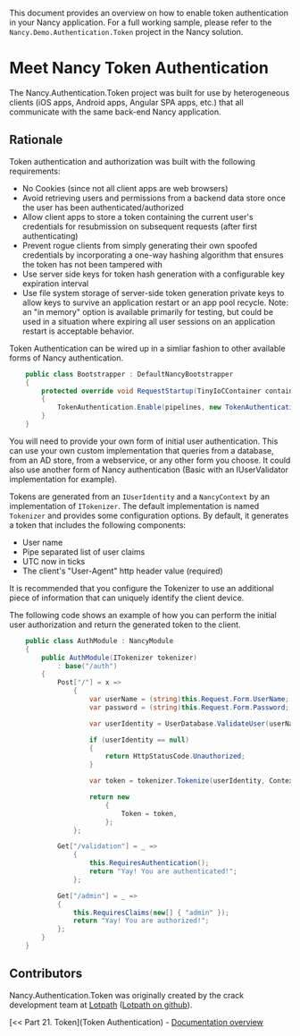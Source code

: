 This document provides an overview on how to enable token authentication in your Nancy application. For a full working sample, please refer to the `Nancy.Demo.Authentication.Token` project in the Nancy solution.

# Meet Nancy Token Authentication

The Nancy.Authentication.Token project was built for use by heterogeneous clients (iOS apps, Android apps, Angular SPA apps, etc.) that all communicate with the same back-end Nancy application.

## Rationale

Token authentication and authorization was built with the following requirements:

* No Cookies (since not all client apps are web browsers)
* Avoid retrieving users and permissions from a backend data store once the user has been authenticated/authorized
* Allow client apps to store a token containing the current user's credentials for resubmission on subsequent requests (after first authenticating)
* Prevent rogue clients from simply generating their own spoofed credentials by incorporating a one-way hashing algorithm that ensures the token has not been tampered with
* Use server side keys for token hash generation with a configurable key expiration interval
* Use file system storage of server-side token generation private keys to allow keys to survive an application restart or an app pool recycle. Note: an "in memory" option is available primarily for testing, but could be used in a situation where expiring all user sessions on an application restart is acceptable behavior.

Token Authentication can be wired up in a simliar fashion to other available forms of Nancy authentication.

```csharp
    public class Bootstrapper : DefaultNancyBootstrapper
    {
        protected override void RequestStartup(TinyIoCContainer container, IPipelines pipelines, NancyContext context)
        {
            TokenAuthentication.Enable(pipelines, new TokenAuthenticationConfiguration(container.Resolve<ITokenizer>()));
        }
    }
```

You will need to provide your own form of initial user authentication. This can use your own custom implementation that queries
from a database, from an AD store, from a webservice, or any other form you choose. It could also use another form of Nancy authentication (Basic with an IUserValidator implementation
for example).

Tokens are generated from an `IUserIdentity` and a `NancyContext` by an implementation of `ITokenizer`. The 
default implementation is named `Tokenizer` and provides some configuration options. By default, it generates a token
that includes the following components:

* User name
* Pipe separated list of user claims
* UTC now in ticks
* The client's "User-Agent" http header value (required)

It is recommended that you configure the Tokenizer to use an additional piece of information that can uniquely identify 
the client device. 

The following code shows an example of how you can perform the initial user authorization and return the generated token to the client.

```csharp
    public class AuthModule : NancyModule
    {
        public AuthModule(ITokenizer tokenizer)
            : base("/auth")
        {
            Post["/"] = x =>
                {
                    var userName = (string)this.Request.Form.UserName;
                    var password = (string)this.Request.Form.Password;

                    var userIdentity = UserDatabase.ValidateUser(userName, password);

                    if (userIdentity == null)
                    {
                        return HttpStatusCode.Unauthorized;
                    }

                    var token = tokenizer.Tokenize(userIdentity, Context);

                    return new
                        {
                            Token = token,
                        };
                };

            Get["/validation"] = _ =>
                {
                    this.RequiresAuthentication();
                    return "Yay! You are authenticated!";
                };

            Get["/admin"] = _ =>
            {
                this.RequiresClaims(new[] { "admin" });
                return "Yay! You are authorized!";
            };
        }
    }
```

## Contributors

Nancy.Authentication.Token was originally created by the crack development team at [Lotpath](http://lotpath.com) ([Lotpath on github](http://github.com/Lotpath)).

[<< Part 21. Token](Token Authentication) - [Documentation overview](Documentation)